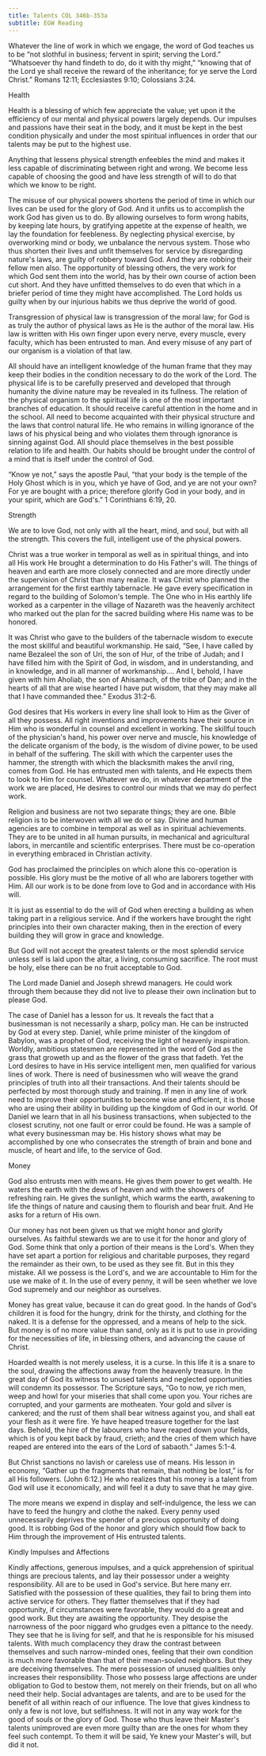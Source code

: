 ```yaml
---
title: Talents COL 346b-353a
subtitle: EGW Reading
---
```


Whatever the line of work in which we engage, the word of God teaches us to be “not slothful in business; fervent in spirit; serving the Lord.” “Whatsoever thy hand findeth to do, do it with thy might,” “knowing that of the Lord ye shall receive the reward of the inheritance; for ye serve the Lord Christ.” Romans 12:11; Ecclesiastes 9:10; Colossians 3:24.

Health

Health is a blessing of which few appreciate the value; yet upon it the efficiency of our mental and physical powers largely depends. Our impulses and passions have their seat in the body, and it must be kept in the best condition physically and under the most spiritual influences in order that our talents may be put to the highest use.

Anything that lessens physical strength enfeebles the mind and makes it less capable of discriminating between right and wrong. We become less capable of choosing the good and have less strength of will to do that which we know to be right.

The misuse of our physical powers shortens the period of time in which our lives can be used for the glory of God. And it unfits us to accomplish the work God has given us to do. By allowing ourselves to form wrong habits, by keeping late hours, by gratifying appetite at the expense of health, we lay the foundation for feebleness. By neglecting physical exercise, by overworking mind or body, we unbalance the nervous system. Those who thus shorten their lives and unfit themselves for service by disregarding nature's laws, are guilty of robbery toward God. And they are robbing their fellow men also. The opportunity of blessing others, the very work for which God sent them into the world, has by their own course of action been cut short. And they have unfitted themselves to do even that which in a briefer period of time they might have accomplished. The Lord holds us guilty when by our injurious habits we thus deprive the world of good.

Transgression of physical law is transgression of the moral law; for God is as truly the author of physical laws as He is the author of the moral law. His law is written with His own finger upon every nerve, every muscle, every faculty, which has been entrusted to man. And every misuse of any part of our organism is a violation of that law.

All should have an intelligent knowledge of the human frame that they may keep their bodies in the condition necessary to do the work of the Lord. The physical life is to be carefully preserved and developed that through humanity the divine nature may be revealed in its fullness. The relation of the physical organism to the spiritual life is one of the most important branches of education. It should receive careful attention in the home and in the school. All need to become acquainted with their physical structure and the laws that control natural life. He who remains in willing ignorance of the laws of his physical being and who violates them through ignorance is sinning against God. All should place themselves in the best possible relation to life and health. Our habits should be brought under the control of a mind that is itself under the control of God.

“Know ye not,” says the apostle Paul, “that your body is the temple of the Holy Ghost which is in you, which ye have of God, and ye are not your own? For ye are bought with a price; therefore glorify God in your body, and in your spirit, which are God's.” 1 Corinthians 6:19, 20.

Strength

We are to love God, not only with all the heart, mind, and soul, but with all the strength. This covers the full, intelligent use of the physical powers.

Christ was a true worker in temporal as well as in spiritual things, and into all His work He brought a determination to do His Father's will. The things of heaven and earth are more closely connected and are more directly under the supervision of Christ than many realize. It was Christ who planned the arrangement for the first earthly tabernacle. He gave every specification in regard to the building of Solomon's temple. The One who in His earthly life worked as a carpenter in the village of Nazareth was the heavenly architect who marked out the plan for the sacred building where His name was to be honored.

It was Christ who gave to the builders of the tabernacle wisdom to execute the most skillful and beautiful workmanship. He said, “See, I have called by name Bezaleel the son of Uri, the son of Hur, of the tribe of Judah; and I have filled him with the Spirit of God, in wisdom, and in understanding, and in knowledge, and in all manner of workmanship.... And I, behold, I have given with him Aholiab, the son of Ahisamach, of the tribe of Dan; and in the hearts of all that are wise hearted I have put wisdom, that they may make all that I have commanded thee.” Exodus 31:2-6.

God desires that His workers in every line shall look to Him as the Giver of all they possess. All right inventions and improvements have their source in Him who is wonderful in counsel and excellent in working. The skillful touch of the physician's hand, his power over nerve and muscle, his knowledge of the delicate organism of the body, is the wisdom of divine power, to be used in behalf of the suffering. The skill with which the carpenter uses the hammer, the strength with which the blacksmith makes the anvil ring, comes from God. He has entrusted men with talents, and He expects them to look to Him for counsel. Whatever we do, in whatever department of the work we are placed, He desires to control our minds that we may do perfect work.

Religion and business are not two separate things; they are one. Bible religion is to be interwoven with all we do or say. Divine and human agencies are to combine in temporal as well as in spiritual achievements. They are to be united in all human pursuits, in mechanical and agricultural labors, in mercantile and scientific enterprises. There must be co-operation in everything embraced in Christian activity.

God has proclaimed the principles on which alone this co-operation is possible. His glory must be the motive of all who are laborers together with Him. All our work is to be done from love to God and in accordance with His will.

It is just as essential to do the will of God when erecting a building as when taking part in a religious service. And if the workers have brought the right principles into their own character making, then in the erection of every building they will grow in grace and knowledge.

But God will not accept the greatest talents or the most splendid service unless self is laid upon the altar, a living, consuming sacrifice. The root must be holy, else there can be no fruit acceptable to God.

The Lord made Daniel and Joseph shrewd managers. He could work through them because they did not live to please their own inclination but to please God.

The case of Daniel has a lesson for us. It reveals the fact that a businessman is not necessarily a sharp, policy man. He can be instructed by God at every step. Daniel, while prime minister of the kingdom of Babylon, was a prophet of God, receiving the light of heavenly inspiration. Worldly, ambitious statesmen are represented in the word of God as the grass that groweth up and as the flower of the grass that fadeth. Yet the Lord desires to have in His service intelligent men, men qualified for various lines of work. There is need of businessmen who will weave the grand principles of truth into all their transactions. And their talents should be perfected by most thorough study and training. If men in any line of work need to improve their opportunities to become wise and efficient, it is those who are using their ability in building up the kingdom of God in our world. Of Daniel we learn that in all his business transactions, when subjected to the closest scrutiny, not one fault or error could be found. He was a sample of what every businessman may be. His history shows what may be accomplished by one who consecrates the strength of brain and bone and muscle, of heart and life, to the service of God.

Money

God also entrusts men with means. He gives them power to get wealth. He waters the earth with the dews of heaven and with the showers of refreshing rain. He gives the sunlight, which warms the earth, awakening to life the things of nature and causing them to flourish and bear fruit. And He asks for a return of His own.

Our money has not been given us that we might honor and glorify ourselves. As faithful stewards we are to use it for the honor and glory of God. Some think that only a portion of their means is the Lord's. When they have set apart a portion for religious and charitable purposes, they regard the remainder as their own, to be used as they see fit. But in this they mistake. All we possess is the Lord's, and we are accountable to Him for the use we make of it. In the use of every penny, it will be seen whether we love God supremely and our neighbor as ourselves.

Money has great value, because it can do great good. In the hands of God's children it is food for the hungry, drink for the thirsty, and clothing for the naked. It is a defense for the oppressed, and a means of help to the sick. But money is of no more value than sand, only as it is put to use in providing for the necessities of life, in blessing others, and advancing the cause of Christ.

Hoarded wealth is not merely useless, it is a curse. In this life it is a snare to the soul, drawing the affections away from the heavenly treasure. In the great day of God its witness to unused talents and neglected opportunities will condemn its possessor. The Scripture says, “Go to now, ye rich men, weep and howl for your miseries that shall come upon you. Your riches are corrupted, and your garments are motheaten. Your gold and silver is cankered; and the rust of them shall bear witness against you, and shall eat your flesh as it were fire. Ye have heaped treasure together for the last days. Behold, the hire of the labourers who have reaped down your fields, which is of you kept back by fraud, crieth; and the cries of them which have reaped are entered into the ears of the Lord of sabaoth.” James 5:1-4.

But Christ sanctions no lavish or careless use of means. His lesson in economy, “Gather up the fragments that remain, that nothing be lost,” is for all His followers. (John 6:12.) He who realizes that his money is a talent from God will use it economically, and will feel it a duty to save that he may give.

The more means we expend in display and self-indulgence, the less we can have to feed the hungry and clothe the naked. Every penny used unnecessarily deprives the spender of a precious opportunity of doing good. It is robbing God of the honor and glory which should flow back to Him through the improvement of His entrusted talents.

Kindly Impulses and Affections

Kindly affections, generous impulses, and a quick apprehension of spiritual things are precious talents, and lay their possessor under a weighty responsibility. All are to be used in God's service. But here many err. Satisfied with the possession of these qualities, they fail to bring them into active service for others. They flatter themselves that if they had opportunity, if circumstances were favorable, they would do a great and good work. But they are awaiting the opportunity. They despise the narrowness of the poor niggard who grudges even a pittance to the needy. They see that he is living for self, and that he is responsible for his misused talents. With much complacency they draw the contrast between themselves and such narrow-minded ones, feeling that their own condition is much more favorable than that of their mean-souled neighbors. But they are deceiving themselves. The mere possession of unused qualities only increases their responsibility. Those who possess large affections are under obligation to God to bestow them, not merely on their friends, but on all who need their help. Social advantages are talents, and are to be used for the benefit of all within reach of our influence. The love that gives kindness to only a few is not love, but selfishness. It will not in any way work for the good of souls or the glory of God. Those who thus leave their Master's talents unimproved are even more guilty than are the ones for whom they feel such contempt. To them it will be said, Ye knew your Master's will, but did it not.
